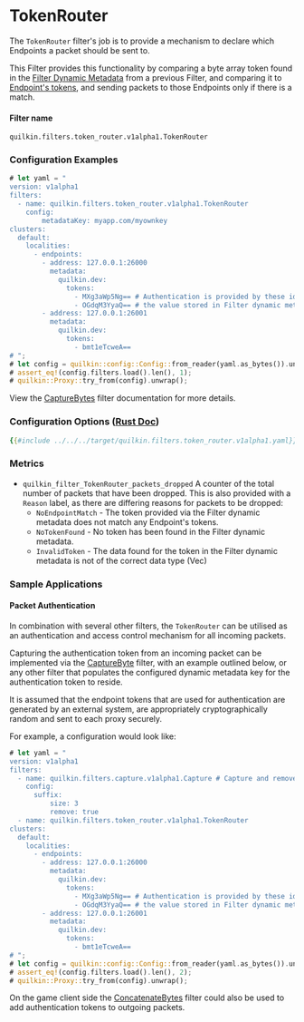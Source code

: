 # TokenRouter

The `TokenRouter` filter's job is to provide a mechanism to declare which Endpoints a packet should be sent to.

This Filter provides this functionality by comparing a byte array token found in the
[Filter Dynamic Metadata][filter-dynamic-metadata] from a previous Filter, and comparing it to
[Endpoint's tokens][endpoint-tokens], and sending packets to those Endpoints only if there is a match.

#### Filter name
```text
quilkin.filters.token_router.v1alpha1.TokenRouter
```

### Configuration Examples
```rust
# let yaml = "
version: v1alpha1
filters:
  - name: quilkin.filters.token_router.v1alpha1.TokenRouter
    config:
        metadataKey: myapp.com/myownkey
clusters: 
  default:
    localities:
      - endpoints:
        - address: 127.0.0.1:26000
          metadata:
            quilkin.dev:
              tokens:
                - MXg3aWp5Ng== # Authentication is provided by these ids, and matched against
                - OGdqM3YyaQ== # the value stored in Filter dynamic metadata
        - address: 127.0.0.1:26001
          metadata:
            quilkin.dev:
              tokens:
                - bmt1eTcweA==
# ";
# let config = quilkin::config::Config::from_reader(yaml.as_bytes()).unwrap();
# assert_eq!(config.filters.load().len(), 1);
# quilkin::Proxy::try_from(config).unwrap();
```

View the [CaptureBytes](./capture.md) filter documentation for more details.

### Configuration Options ([Rust Doc](../../api/quilkin/filters/token_router/struct.Config.html))

```yaml
{{#include ../../../target/quilkin.filters.token_router.v1alpha1.yaml}}
```

### Metrics

* `quilkin_filter_TokenRouter_packets_dropped`
  A counter of the total number of packets that have been dropped. This is also provided with a `Reason` label, as there
  are differing reasons for packets to be dropped:
    * `NoEndpointMatch` - The token provided via the Filter dynamic metadata does not match any Endpoint's tokens.
    * `NoTokenFound` - No token has been found in the Filter dynamic metadata.
    * `InvalidToken` - The data found for the token in the Filter dynamic metadata is not of the correct data type
       (Vec<u8>)

### Sample Applications

#### Packet Authentication

In combination with several other filters, the `TokenRouter` can be utilised as an authentication and access control
mechanism for all incoming packets.

Capturing the authentication token from an incoming packet can be implemented via the [CaptureByte](./capture.md)
filter, with an example outlined below, or any other filter that populates the configured dynamic metadata key for the
authentication token to reside.

It is assumed that the endpoint tokens that are used for authentication are generated by an external system, are
appropriately cryptographically random and sent to each proxy securely.

For example, a configuration would look like:

```rust
# let yaml = "
version: v1alpha1
filters:
  - name: quilkin.filters.capture.v1alpha1.Capture # Capture and remove the authentication token
    config:
      suffix:
          size: 3
          remove: true
  - name: quilkin.filters.token_router.v1alpha1.TokenRouter
clusters: 
  default:
    localities:
      - endpoints:
        - address: 127.0.0.1:26000
          metadata:
            quilkin.dev:
              tokens:
                - MXg3aWp5Ng== # Authentication is provided by these ids, and matched against
                - OGdqM3YyaQ== # the value stored in Filter dynamic metadata
        - address: 127.0.0.1:26001
          metadata:
            quilkin.dev:
              tokens:
                - bmt1eTcweA==
# ";
# let config = quilkin::config::Config::from_reader(yaml.as_bytes()).unwrap();
# assert_eq!(config.filters.load().len(), 2);
# quilkin::Proxy::try_from(config).unwrap();
```

On the game client side the [ConcatenateBytes](./concatenate_bytes.md) filter could also be used to add authentication
tokens to outgoing packets.

[filter-dynamic-metadata]: ../filters.md#filter-dynamic-metadata
[endpoint-tokens]: ../proxy.md#upstream-endpoint
